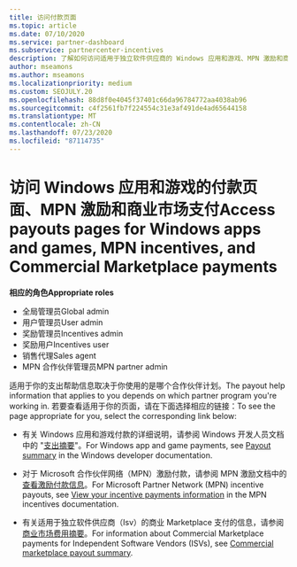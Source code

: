 ```yaml
---
title: 访问付款页面
ms.topic: article
ms.date: 07/10/2020
ms.service: partner-dashboard
ms.subservice: partnercenter-incentives
description: 了解如何访问适用于独立软件供应商的 Windows 应用和游戏、MPN 激励和商业 Marketplace 支付的费用信息。
author: mseamons
ms.author: mseamons
ms.localizationpriority: medium
ms.custom: SEOJULY.20
ms.openlocfilehash: 88d8f0e4045f37401c66da96784772aa4038ab96
ms.sourcegitcommit: c4f2561fb7f224554c31e3af491de4ad65644158
ms.translationtype: MT
ms.contentlocale: zh-CN
ms.lasthandoff: 07/23/2020
ms.locfileid: "87114735"
---
```

# <a name="access-payouts-pages-for-windows-apps-and-games-mpn-incentives-and-commercial-marketplace-payments"></a><span data-ttu-id="4c8a8-103">访问 Windows 应用和游戏的付款页面、MPN 激励和商业市场支付</span><span class="sxs-lookup"><span data-stu-id="4c8a8-103">Access payouts pages for Windows apps and games, MPN incentives, and Commercial Marketplace payments</span></span>

<span data-ttu-id="4c8a8-104">**相应的角色**</span><span class="sxs-lookup"><span data-stu-id="4c8a8-104">**Appropriate roles**</span></span>
-   <span data-ttu-id="4c8a8-105">全局管理员</span><span class="sxs-lookup"><span data-stu-id="4c8a8-105">Global admin</span></span>
-   <span data-ttu-id="4c8a8-106">用户管理员</span><span class="sxs-lookup"><span data-stu-id="4c8a8-106">User admin</span></span>
-   <span data-ttu-id="4c8a8-107">奖励管理员</span><span class="sxs-lookup"><span data-stu-id="4c8a8-107">Incentives admin</span></span>
-   <span data-ttu-id="4c8a8-108">奖励用户</span><span class="sxs-lookup"><span data-stu-id="4c8a8-108">Incentives user</span></span>
-   <span data-ttu-id="4c8a8-109">销售代理</span><span class="sxs-lookup"><span data-stu-id="4c8a8-109">Sales agent</span></span>
-   <span data-ttu-id="4c8a8-110">MPN 合作伙伴管理员</span><span class="sxs-lookup"><span data-stu-id="4c8a8-110">MPN partner admin</span></span>

<span data-ttu-id="4c8a8-111">适用于你的支出帮助信息取决于你使用的是哪个合作伙伴计划。</span><span class="sxs-lookup"><span data-stu-id="4c8a8-111">The payout help information that applies to you depends on which partner program you're working in.</span></span> <span data-ttu-id="4c8a8-112">若要查看适用于你的页面，请在下面选择相应的链接：</span><span class="sxs-lookup"><span data-stu-id="4c8a8-112">To see the page appropriate for you, select the corresponding link below:</span></span>

- <span data-ttu-id="4c8a8-113">有关 Windows 应用和游戏付款的详细说明，请参阅 Windows 开发人员文档中的 "[支出摘要](https://docs.microsoft.com/windows/uwp/publish/payout-summary)"。</span><span class="sxs-lookup"><span data-stu-id="4c8a8-113">For Windows app and game payments, see [Payout summary](https://docs.microsoft.com/windows/uwp/publish/payout-summary) in the Windows developer documentation.</span></span>

- <span data-ttu-id="4c8a8-114">对于 Microsoft 合作伙伴网络（MPN）激励付款，请参阅 MPN 激励文档中的[查看激励付款信息](understand-incentive-payouts.md)。</span><span class="sxs-lookup"><span data-stu-id="4c8a8-114">For Microsoft Partner Network (MPN) incentive payouts, see [View your incentive payments information](understand-incentive-payouts.md) in the MPN incentives documentation.</span></span>

- <span data-ttu-id="4c8a8-115">有关适用于独立软件供应商（Isv）的商业 Marketplace 支付的信息，请参阅[商业市场费用摘要](https://docs.microsoft.com/azure/marketplace/partner-center-portal/payout-summary)。</span><span class="sxs-lookup"><span data-stu-id="4c8a8-115">For information about Commercial Marketplace payments for Independent Software Vendors (ISVs), see [Commercial marketplace payout summary](https://docs.microsoft.com/azure/marketplace/partner-center-portal/payout-summary).</span></span>
